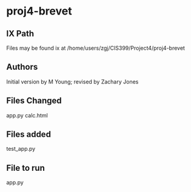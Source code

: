 # proj4-brevet


## IX Path

Files may be found ix at /home/users/zgj/CIS399/Project4/proj4-brevet


## Authors 

Initial version by M Young; revised by Zachary Jones 


## Files Changed

app.py
calc.html

## Files added

test_app.py


## File to run

app.py
